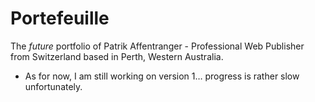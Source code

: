 Portefeuille
============

The *future* portfolio of Patrik Affentranger - Professional Web Publisher from Switzerland based in Perth, Western Australia.

* As for now, I am still working on version 1… progress is rather slow unfortunately.